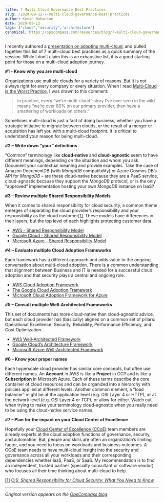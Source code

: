 ```yaml
---
title: 7 Multi-Cloud Governance Best Practices
slug: /2020-09-12-7-multi-cloud-governance-best-practices
author: Kevin Hakanson
date: 2020-09-12
tags: ["cloud","security","architecture"]
canonical: https://opscompass.com/resources/blog/7-multi-cloud-governance-best-practices/
---
```


I recently authored a [presentation on adopting multi-cloud](https://www.brighttalk.com/webcast/14725/430858), and pulled together this list of 7 multi-cloud best practices as a quick summary of the session. While I don’t claim this is an exhaustive list, it is a good starting point for those on a multi-cloud adoption journey.

**#1 - Know why you are multi-cloud**

Organizations use multiple clouds for a variety of reasons. But it is not always right for every company or every situation. When I read [Multi-Cloud is the Worst Practice](https://www.lastweekinaws.com/blog/multi-cloud-is-the-worst-practice/), I was drawn to this comment:

> In practice, every “we’re multi-cloud” story I’ve ever seen in the wild means “we’re over 80% on our primary provider, then have a smattering of workloads on others.”

Sometimes multi-cloud is just a fact of doing business, whether you have a strategic initiative to migrate between clouds, or the result of a merger or acquisition has left you with a multi-cloud footprint. It is critical to understand your reason for being multi-cloud.

**#2 – Write down “your” definitions**

“Common” terminology like **cloud-native** and **cloud-agnostic** seem to have different meanings, depending on the situation and whom you ask. Document your contextual meaning and provide examples. Take the case of Amazon DocumentDB (with _MongoDB_ compatibility) or Azure Cosmos DB’s API for _MongoDB_ – are these cloud-native because they are a PaaS service, cloud-agnostic because they support the _MongoDB_ protocol, or is the only “approved” implementation hosting your own _MongoDB_ instance on IaaS?

**#3 – Review multiple Shared Responsibility Models**

When it comes to shared responsibility for cloud security, a common theme emerges of separating the cloud provider’s responsibility and your responsibility as the cloud customer[\[1\]](#_ftn1). These models have differences in their layers, but the top level of each highlights protecting customer data.

*   [AWS - Shared Responsibility Model](https://aws.amazon.com/compliance/shared-responsibility-model/)
*   [Google Cloud - Shared Responsibility Model](https://cloud.google.com/blog/products/containers-kubernetes/exploring-container-security-the-shared-responsibility-model-in-gke-container-security-shared-responsibility-model-gke)
*   [Microsoft Azure - Shared Responsibility Model](https://docs.microsoft.com/en-us/azure/security/fundamentals/shared-responsibility)

**#4 – Evaluate multiple Cloud Adoption Frameworks**

Each framework has a different approach and adds value to the ongoing conversation about multi-cloud adoption. There is a common understanding that alignment between Business and IT is needed for a successful cloud adoption and that security plays a central and ongoing role.

*   [AWS Cloud Adoption Framework](https://aws.amazon.com/professional-services/CAF/)
*   [The Google Cloud Adoption Framework](https://cloud.google.com/adoption-framework/)
*   [Microsoft Cloud Adoption Framework for Azure](https://docs.microsoft.com/en-us/azure/cloud-adoption-framework/overview)

**#5 – Consult multiple Well-Architected Frameworks**

This set of documents has more cloud-native than cloud-agnostic advice, but each cloud provider has (basically) aligned on a common set of pillars: Operational Excellence, Security, Reliability, Performance Efficiency, and Cost Optimization.

*   [AWS Well-Architected Framework](https://aws.amazon.com/architecture/well-architected/)
*   [Google Cloud’s Architecture Framework](https://cloud.google.com/architecture/framework)
*   [Microsoft Azure Well-Architected Framework](https://docs.microsoft.com/en-us/azure/architecture/framework/)

**#6 – Know your proper names**

Each hyperscale cloud provider has similar core concepts, but often use different names. An **Account** in AWS is like a **Project** in GCP and is like a **Subscription** in Microsoft Azure. Each of these terms describe the core container of cloud resources and can be organized into a hierarchy with policies applied at different levels. Another common element, a “load balancer” might be at the application level (e.g. OSI Layer 4 or HTTP), or at the network level (e.g. OSI Layer 4 or TCP), or allow for either. Watch out when trying to make your terminology cloud-agnostic when you really need to be using the cloud-native service names.

**#7 – Plan for the impact on your Cloud Center of Excellence**

Hopefully your [Cloud Center of Excellence (CCoE)](/blog/cloud-center-of-excellence-drives-success) team members are already experts at the cloud adoption functions of governance, security, and automation. But, people and skills are often an organization’s limiting factor, and you need to focus on workloads and business outcomes. A CCoE team needs to have multi-cloud insight into the security and governance across all your workloads and their corresponding dependencies whether IaaS, PaaS, or SaaS. My recommendation is to find an independent, trusted partner (specialty consultant or software vendor) who focuses all their time thinking about multi-cloud to help.

[\[1\]](#_ftnref1) [CIS: _Shared Responsibility for Cloud Security: What You Need to Know_](https://www.cisecurity.org/blog/shared-responsibility-cloud-security-what-you-need-to-know/)

---

*Original version appears on the [OpsCompass blog](https://discover.opscompass.com/blog/7-multi-cloud-governance-best-practices)*